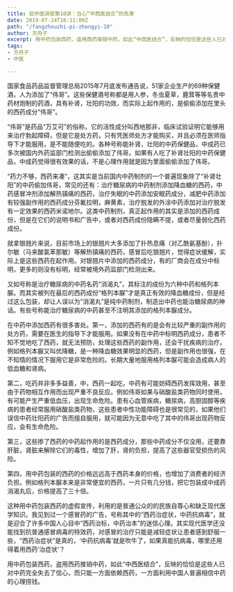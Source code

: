 ```yaml
---
title: 批中医讲座第10讲：当心“中西医结合”的危害
date: 2019-07-24T16:11:00Z
path: "/fangzhouzhi-pi-zhongyi-10"
author: 方舟子
excerpt: 用中药包装西药，盗用西药推销中药，如此“中西医结合”，反映的恰恰是这些人已对中药完全失去了信心，而只能一方面依赖西药，一方面利用中国人普遍相信中药的心理捞钱。
tags:
- 方舟子
- 中医

---
```

国家食品药品监督管理总局2015年7月底发布通告说，51家企业生产的69种保健酒，人为添加了“伟哥”。这些保健酒号称都是用人参，冬虫夏草，鹿茸等等名贵中药材炮制的药酒，具有补肾，壮阳的功效，而实际上起作用的，是偷偷添加在里头的西药成分“伟哥”。

“伟哥”是药品“万艾可”的俗称，它的活性成分叫西地那非，临床试验证明它能够用来治疗勃起障碍，但是它是处方药，只有凭医师处方才能购买，并且必须在医师指导下才能服用，是不能随便吃的。各种号称能补肾，壮阳的中药保健品，中成药已多次被国内外药监部门检测出偷偷添加了伟哥。如果有人吃了补肾壮阳的中药保健品，中成药觉得很有效果的话，不是心理作用就是因为里面偷偷添加了伟哥。

“药力不够，西药来凑”，这其实是当前国内中药制剂的一个普遍现象除了“补肾壮阳”的中药偷加伟哥，常见的还有：治疗糖尿病的中药制剂添加降血糖的西药，中药感冒冲剂添加解热镇痛的西药，治疗失眠的中药添加安眠药成分，减肥中药添加有较强副作用的西药成分芬氟拉明，麻黄素，治疗脱发的外涂中药添加对治疗脱发有一定效果的西药米诺地尔。这类中药制剂，真正起作用的其实是添加的西药成份，但是在它们的说明书和广告中，或者对西药成份隐瞒不提，或者尽量弱化西药成份。

就拿银翘片来说，目前市场上的银翘片大多添加了扑热息痛（对乙酰氨基酚），扑尔敏（马来酸氯苯那敏）等解热镇痛的西药，感冒后吃银翘片，觉得症状缓解，实际上是这些西药在起作用。对银翘片中添加的西药成分，有的厂商会在成分中标明，更多的则没有标明，经常被境外药监部门检测出来。

又如号称是治疗糖尿病的中药名药“消渴丸”，其标注的成份为六种中药和格列本脲。而其实被列在最后的西药成份“格列本脲”才是真正有效的降血糖成份，但是经过这么包装，却让人误以为“消渴丸”是纯中药制剂，制造出中药也能治糖尿病的神话。有些号称能治疗糖尿病的中药甚至不注明其添加的格列本脲成分。

在中药中添加西药有很多害处。第一，添加的西药有的是会有比较严重的副作用的处方药，需要在医生的指导下才能服用。如果没有在中药中标明西药成分，患者不知不觉地吃了西药，就无法预防，处理这些西药的副作用，还会干扰疾病的治疗。例如格列本脲又叫优降糖，是一种降血糖效果明显的西药，但是副作用也很强，在不知情的情况下服用它是非常危险的。长期大量地服用格列本脲可能会造成病人的低血糖和肾病。

第二，吃药并非多多益善，中，西药一起吃，中药有可能妨碍西药发挥效用，甚至由于药物相互作用而出现严重不良反应。例如伟哥如果与硝酸盐类药物同时使用，有可能产生严重低血压，出现生命危险。患有心血管疾病，糖尿病，高胆固醇等疾病的患者经常服用硝酸盐类药物，这些患者中性功能障碍也是很常见的，如果他们误信中药壮阳药的广告而擅自服用，就可能因为无意中吃了其中的伟哥出现药物反应，会有生命危险。

第三，这些掺了西药的中药起作用的是西药成分，那些中药成分不仅没用，还要靠肝脏，肾脏来解除它们的毒性，增加了肝，肾的负担，提高了这些器官受损伤的风险。

第四，用中药包装的西药的价格远远高于西药本身的价格，也增加了消费者的经济负担。例如格列本脲本来是非常便宜的西药，一片只有几分钱，把它包装成中成药消渴丸后，价格提高了三十倍。

这种用中药包装西药的虚假宣传，利用的是普通公众的的民族自尊心和缺乏现代医学知识。我见到过一个感冒药的广告，号称其中的“西药治症状，中药抗病毒”，就是迎合了许多中国人心目中“西药治标，中药治本”的迷信心理。其实现代医学还没能找到抗普通感冒病毒的特效药，对感冒的治疗只能是减轻症状让患者感到舒服一些，“西药治症状”是真的，‘中药抗病毒’就是吹牛了，如果真能抗病毒，哪里还用得着用西药‘治症状’？

用中药包装西药，盗用西药推销中药，如此“中西医结合”，反映的恰恰是这些人已对中药完全失去了信心，而只能一方面依赖西药，一方面利用中国人普遍相信中药的心理捞钱。
